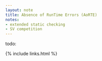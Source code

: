 ```yaml
---
layout: note
title: Absence of RunTime Errors (AoRTE)
notes:
- extended static checking
- SV competition
---
```


todo:

{% include links.html %}
